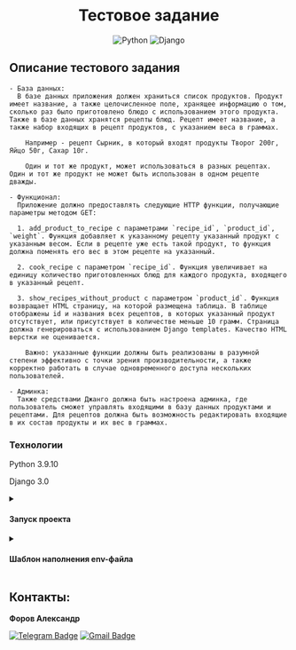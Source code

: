 <a id="anchor"></a>
<div align=center>

  # Тестовое задание

  ![Python](https://img.shields.io/badge/python-3670A0?style=for-the-badge&logo=python&logoColor=ffdd54)
  ![Django](https://img.shields.io/badge/django-%23092E20.svg?style=for-the-badge&logo=django&logoColor=white)

</div>

## Описание тестового задания

```
- База данных:  
  В базе данных приложения должен храниться список продуктов. Продукт имеет название, а также целочисленное поле, хранящее информацию о том, сколько раз было приготовлено блюдо с использованием этого продукта. Также в базе данных хранятся рецепты блюд. Рецепт имеет название, а также набор входящих в рецепт продуктов, с указанием веса в граммах.

    Например - рецепт Сырник, в который входят продукты Творог 200г, Яйцо 50г, Сахар 10г.

    Один и тот же продукт, может использоваться в разных рецептах. Один и тот же продукт не может быть использован в одном рецепте дважды.

- Функционал:
  Приложение должно предоставлять следующие HTTP функции, получающие параметры методом GET:

  1. add_product_to_recipe с параметрами `recipe_id`, `product_id`, `weight`. Функция добавляет к указанному рецепту указанный продукт с указанным весом. Если в рецепте уже есть такой продукт, то функция должна поменять его вес в этом рецепте на указанный.

  2. cook_recipe с параметром `recipe_id`. Функция увеличивает на единицу количество приготовленных блюд для каждого продукта, входящего в указанный рецепт.

  3. show_recipes_without_product с параметром `product_id`. Функция возвращает HTML страницу, на которой размещена таблица. В таблице отображены id и названия всех рецептов, в которых указанный продукт отсутствует, или присутствует в количестве меньше 10 грамм. Страница должна генерироваться с использованием Django templates. Качество HTML верстки не оценивается.

    Важно: указанные функции должны быть реализованы в разумной степени эффективно с точки зрения производительности, а также корректно работать в случае одновременного доступа нескольких пользователей.

- Админка: 
  Также средствами Джанго должна быть настроена админка, где пользователь сможет управлять входящими в базу данных продуктами и рецептами. Для рецептов должна быть возможность редактировать входящие в их состав продукты и их вес в граммах.

```

### Технологии

Python 3.9.10

Django 3.0

<details>
<summary>
<h4>Запуск проекта</h4>
</summary>

<br>

~~~
склонировать проект git clone git@github.com:JustLight1/test-MirGovorit.git
~~~
- При первом запуске для функционирования проекта обязательно установить виртуальное окружение, установить зависимости,  выполнить миграции:

```
python -m venv venv

source venv/Scripts/activate

python -m pip install --upgrade pip
```
- Установите зависимости из файла requirements.txt

```
pip install -r requirements.txt
```
- Выполните миграции БД. Из папки backend с файлом manage.py выполните команду:
```
python manage.py makemigrations
python manage.py migrate
```
- Для создания суперюзера из папки backend с файлом manage.py выполните команду:
```
python manage.py createsuperuser
```

- Для запуска сервера из папки backend с файлом manage.py выполните команду:

```
python manage.py runserver
```
</details>


<details>
<summary>
<h4>Шаблон наполнения env-файла</h4>
</summary>

<br>

```env
  DEBUG=False
  SECRET_KEY=''
```

</details>

## Контакты:

**Форов Александр** 

[![Telegram Badge](https://img.shields.io/badge/-Light_88-blue?style=social&logo=telegram&link=https://t.me/Light_88)](https://t.me/Light_88) [![Gmail Badge](https://img.shields.io/badge/forov.py@gmail.com-c14438?style=flat&logo=Gmail&logoColor=white&link=mailto:forov.py@gmail.com)](mailto:forov.py@gmail.com)